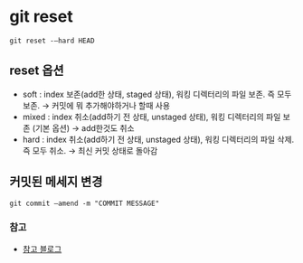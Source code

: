# git reset

`git reset -—hard HEAD`

## reset 옵션

-   soft : index 보존(add한 상태, staged 상태), 워킹 디렉터리의 파일 보존. 즉 모두 보존.
    → 커밋에 뭐 추가해야하거나 할때 사용
-   mixed : index 취소(add하기 전 상태, unstaged 상태), 워킹 디렉터리의 파일 보존 (기본 옵션)
    → add한것도 취소
-   hard : index 취소(add하기 전 상태, unstaged 상태), 워킹 디렉터리의 파일 삭제. 즉 모두 취소.
    → 최신 커밋 상태로 돌아감

## 커밋된 메세지 변경

`git commit —amend -m "COMMIT MESSAGE"`

### 참고

-   [참고 블로그](https://gmlwjd9405.github.io/2018/05/25/git-add-cancle.html)
